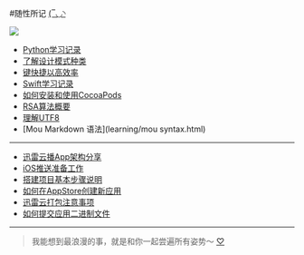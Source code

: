 #随性所记
[(‾◡◝](funny/funny.html)

![](http://p2.pstatp.com/large/3644/6555991544)

-	[Python学习记录](learning/Python学习记录.html)
-	[了解设计模式种类](learning/了解设计模式种类.html)
-	[键快捷以高效率](learning/键快捷以高效率.html)
-	[Swift学习记录](learning/Swift学习记录.html)
-	[如何安装和使用CocoaPods](learning/如何安装和使用CocoaPods.html)
-	[RSA算法概要](learning/RSA算法概要.html)
-	[理解UTF8](learning/理解utf8.html)
-	[Mou Markdown 语法](learning/mou syntax.html)


****
-	[迅雷云播App架构分享](experience/迅雷云播App架构分享/index.html)
-	[iOS推送准备工作](experience/iOS推送准备工作.html)
- 	[搭建项目基本步骤说明](experience/搭建项目基本步骤说明.htm)
- 	[如何在AppStore创建新应用](experience/如何在AppStore创建新应用.html)
- 	[迅雷云打包注意事项](experience/迅雷云打包注意事项.html)
- 	[如何提交应用二进制文件](experience/如何提交应用二进制文件.html)

****

> 我能想到最浪漫的事，就是和你一起尝遍所有姿势～   [♡](aboutme/婚纱照.html)















